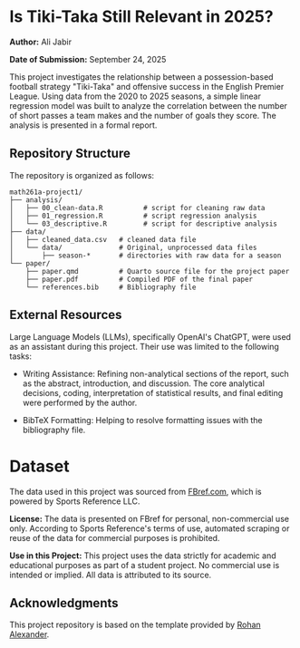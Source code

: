 # Is Tiki-Taka Still Relevant in 2025?
**Author:** Ali Jabir

**Date of Submission:** September 24, 2025

This project investigates the relationship between a possession-based football strategy "Tiki-Taka" and offensive success in the English Premier League. Using data from the 2020 to 2025 seasons, a simple linear regression model was built to analyze the correlation between the number of short passes a team makes and the number of goals they score. The analysis is presented in a formal report.

## Repository Structure
The repository is organized as follows:

```{bash}
math261a-project1/
├── analysis/
│   ├── 00_clean-data.R          # script for cleaning raw data
│   ├── 01_regression.R          # script regression analysis
│   └── 03_descriptive.R         # script for descriptive analysis
├── data/
│   ├── cleaned_data.csv   # cleaned data file
│   └── data/              # Original, unprocessed data files
│       ├── season-*       # directories with raw data for a season
└── paper/
    ├── paper.qmd          # Quarto source file for the project paper
    ├── paper.pdf          # Compiled PDF of the final paper
    └── references.bib     # Bibliography file
```

## External Resources

Large Language Models (LLMs), specifically OpenAI's ChatGPT, were used as an assistant during this project. Their use was limited to the following tasks:

- Writing Assistance: Refining non-analytical sections of the report, such as the abstract, introduction, and discussion. The core analytical decisions, coding, interpretation of statistical results, and final editing were performed by the author.

- BibTeX Formatting: Helping to resolve formatting issues with the bibliography file.

# Dataset
The data used in this project was sourced from [FBref.com](fbref.com), which is powered by Sports Reference LLC.

**License:** The data is presented on FBref for personal, non-commercial use only. According to Sports Reference's terms of use, automated scraping or reuse of the data for commercial purposes is prohibited.

**Use in this Project:** This project uses the data strictly for academic and educational purposes as part of a student project. No commercial use is intended or implied. All data is attributed to its source.

## Acknowledgments
This project repository is based on the template provided by [Rohan Alexander](https://github.com/RohanAlexander/starter_folder/tree/main).
